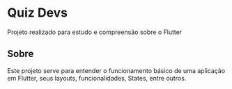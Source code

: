 # Quiz Devs

Projeto realizado para estudo e compreensão sobre o Flutter

## Sobre

Este projeto serve para entender o funcionamento básico de uma aplicação em Flutter, seus layouts, funcionalidades, States, entre outros.
